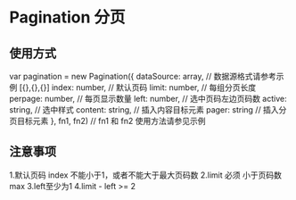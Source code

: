# Pagination 分页
## 使用方式
  var pagination = new Pagination({
      dataSource: array, // 数据源格式请参考示例 [{},{},{}]
      index: number, // 默认页码
      limit: number, // 每组分页长度
      perpage: number, // 每页显示数量
      left: number, // 选中页码左边页码数
      active: string, // 选中样式
      content: string, // 插入内容目标元素
      pager: string // 插入分页目标元素
  }, fn1, fn2) // fn1 和 fn2 使用方法请参见示例
## 注意事项
  1.默认页码 index 不能小于1，或者不能大于最大页码数
  2.limit 必须 小于页码数 max
  3.left至少为1
  4.limit - left >= 2
